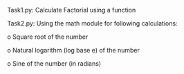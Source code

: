 Task1.py: Calculate Factorial using a function


Task2.py: Using the math module for following calculations:

o   Square root of the number

o   Natural logarithm (log base e) of the number

o   Sine of the number (in radians)
